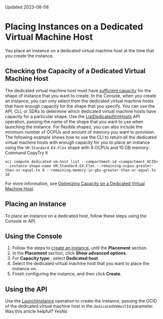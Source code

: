 Updated 2023-08-08
# Placing Instances on a Dedicated Virtual Machine Host
You place an instance on a dedicated virtual machine host at the time that you create the instance.
## Checking the Capacity of a Dedicated Virtual Machine Host
The dedicated virtual machine host must have [sufficient capacity](https://docs.oracle.com/en-us/iaas/Content/Compute/Concepts/dedicatedvmhosts.htm#ocpu) for the shape of instance that you want to create. In the Console, when you create an instance, you can only select from the dedicated virtual machine hosts that have enough capacity for the shape that you specify.
You can use the API, CLI, or SDKs to determine which dedicated virtual machine hosts have capacity for a particular shape. Use the [ListDedicatedVmHosts](https://docs.oracle.com/iaas/api/#/en/iaas/latest/DedicatedVmHostSummary/ListDedicatedVmHosts) API operation, passing the name of the shape that you want to use when launching the instance. For flexible shapes, you can also include the minimum number of OCPUs and amount of memory you want to provision.
The following example shows how to use the CLI to return all the dedicated virtual machine hosts with enough capacity for you to place an instance using the `VM.Standard.E4.Flex` shape with 8 OCPUs and 10 GB memory:
Command
CopyTry It
```
oci compute dedicated-vm-host list --compartment-id <compartment_OCID> --instance-shape-name VM.Standard.E4.Flex --remaining-ocpus-greater-than-or-equal-to 8 --remaining-memory-in-gbs-greater-than-or-equal-to 10
```

For more information, see [Optimizing Capacity on a Dedicated Virtual Machine Host](https://docs.oracle.com/en-us/iaas/Content/Compute/Concepts/dedicatedvmhosts.htm#ocpu).
## Placing an Instance
To place an instance on a dedicated host, follow these steps using the Console or API.
## Using the Console
  1. Follow the steps to [create an instance](https://docs.oracle.com/en-us/iaas/Content/Compute/Tasks/launchinginstance.htm#top "Create a bare metal or virtual machine \(VM\) compute instance by using Compute service."), until the **Placement** section.
  2. In the **Placement** section, click **Show advanced options**.
  3. For **Capacity type** , select **Dedicated host**.
  4. Select the dedicated virtual machine host that you want to place the instance on.
  5. Finish configuring the instance, and then click **Create**.


## Using the API
Use the [LaunchInstance](https://docs.oracle.com/iaas/api/#/en/iaas/latest/Instance/LaunchInstance) operation to create the instance, passing the OCID of the dedicated virtual machine host in the `dedicatedVmHostId` parameter.
Was this article helpful?
YesNo


